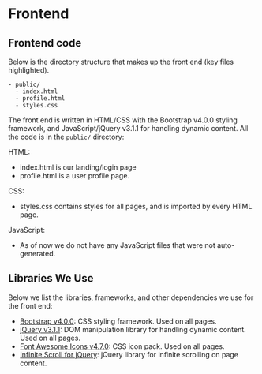 # Frontend

## Frontend code

Below is the directory structure that makes up the front end (key files highlighted).

```
- public/
  - index.html
  - profile.html
  - styles.css
```

The front end is written in HTML/CSS with the Bootstrap v4.0.0 styling framework, and JavaScript/jQuery v3.1.1 for handling dynamic content. All the code is in the `public/` directory:

HTML:

- index.html is our landing/login page
- profile.html is a user profile page.

CSS:

- styles.css contains styles for all pages, and is imported by every HTML page.

JavaScript:

- As of now we do not have any JavaScript files that were not auto-generated.

## Libraries We Use

Below we list the libraries, frameworks, and other dependencies we use for the front end:

- [Bootstrap v4.0.0](https://v4-alpha.getbootstrap.com/): CSS styling framework. Used on all pages.
- [jQuery v3.1.1](http://jqfundamentals.com/): DOM manipulation library for handling dynamic content. Used on all pages.
- [Font Awesome Icons v4.7.0](http://fontawesome.io/icons/): CSS icon pack. Used on all pages.
- [Infinite Scroll for jQuery](https://infinite-scroll.com/): jQuery library for infinite scrolling on page content.

